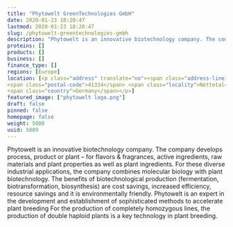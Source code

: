 ```yaml
---
title: "Phytowelt GreenTechnologies GmbH"
date: 2020-01-23 18:20:47
lastmod: 2020-01-23 18:20:47
slug: /phytowelt-greentechnologies-gmbh
description: "Phytowelt is an innovative biotechnology company. The company develops process, product or plant – for flavors & fragrances, active ingredients, raw materials and plant properties as well as plant ingredients. For these diverse industrial applications, the company combines molecular biology with plant biotechnology."
proteins: []
products: []
business: []
finance_type: []
regions: [Europe]
location: [<p class="address" translate="no"><span class="address-line1">Kölsumer Weg</span><br>
<span class="postal-code">41334</span> <span class="locality">Nettetal</span><br>
<span class="country">Germany</span></p>]
featured_image: ["phytowelt logo.png"]
draft: false
pinned: false
homepage: false
weight: 5000
uuid: 5889
---
```

Phytowelt is an innovative biotechnology company. The company develops process, product or plant – for flavors <span class="amp">&</span> fragrances, active ingredients, raw materials and plant properties as well as plant ingredients. For these diverse industrial applications, the company combines molecular biology with plant biotechnology. The benefits of biotechnological production (fermentation, biotransformation, biosynthesis) are cost savings, increased efficiency, resource savings and it is environmentally friendly.
Phytowelt is an expert in the development and establishment of sophisticated methods to accelerate plant breeding For the production of completely homozygous lines, the production of double haploid plants is a key technology in plant breeding.
